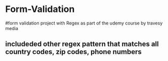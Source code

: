 # Form-Validation
#form validation project with Regex as part of the udemy course by travesy media
## includeded other regex pattern that matches all country codes, zip codes, phone numbers
